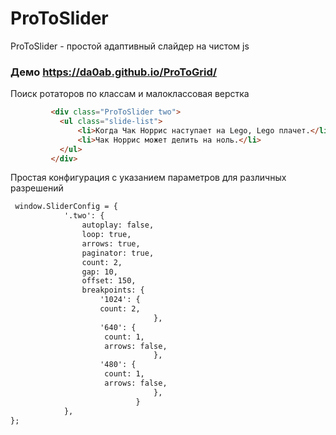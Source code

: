 # ProToSlider
ProToSlider - простой адаптивный слайдер на чистом js
### Демо https://da0ab.github.io/ProToGrid/

Поиск ротаторов по классам и малоклассовая верстка
```HTML
         <div class="ProToSlider two">
           <ul class="slide-list">
               <li>Когда Чак Норрис наступает на Lego, Lego плачет.</li>
               <li>Чак Норрис может делить на ноль.</li>
           </ul>
         </div>
```

Простая конфигурация с указанием параметров для различных разрешений
```HTML
 window.SliderConfig = {
            '.two': {
                autoplay: false,
                loop: true,
                arrows: true,
                paginator: true,
                count: 2,
                gap: 10,
                offset: 150,
                breakpoints: {
                    '1024': {
                    count: 2,
                                },
                    '640': {
                     count: 1,
                     arrows: false,
                                },
                    '480': {
                     count: 1,
                     arrows: false,
                                },
                            }
            },
};
```
